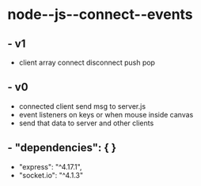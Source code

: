 # node--js--connect--events
## - v1
- client array connect disconnect push pop
## - v0
- connected client send msg to server.js
- event listeners on keys or when mouse inside canvas
- send that data to server and other clients
## - "dependencies": { }
   - "express": "^4.17.1",
   - "socket.io": "^4.1.3"
